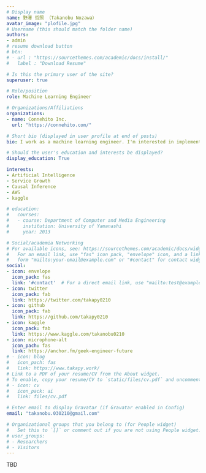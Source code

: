 ```yaml
---
# Display name
name: 野澤 哲照 （Takanobu Nozawa）
avatar_image: "plofile.jpg"
# Username (this should match the folder name)
authors:
- admin
# resume download button
# btn:
# - url : "https://sourcethemes.com/academic/docs/install/"
#   label : "Download Resume"

# Is this the primary user of the site?
superuser: true

# Role/position
role: Machine Learning Engineer

# Organizations/Affiliations
organizations:
- name: Connehito Inc.
  url: "https://connehito.com/"

# Short bio (displayed in user profile at end of posts)
bio: I work as a machine learning engineer. I'm interested in implementing machine learning in society and growing services.

# Should the user's education and interests be displayed?
display_education: True

interests:
- Artificial Intelligence
- Service Growth
- Causal Inference
- AWS
- kaggle

# education:
#   courses:
#   - course: Department of Computer and Media Engineering
#     institution: University of Yamanashi
#     year: 2013

# Social/academia Networking
# For available icons, see: https://sourcethemes.com/academic/docs/widgets/#icons
#   For an email link, use "fas" icon pack, "envelope" icon, and a link in the
#   form "mailto:your-email@example.com" or "#contact" for contact widget.
social:
- icon: envelope
  icon_pack: fas
  link: '#contact'  # For a direct email link, use "mailto:test@example.org".
- icon: twitter
  icon_pack: fab
  link: https://twitter.com/takapy0210
- icon: github
  icon_pack: fab
  link: https://github.com/takapy0210
- icon: kaggle
  icon_pack: fab
  link: https://www.kaggle.com/takanobu0210
- icon: microphone-alt
  icon_pach: fas
  link: https://anchor.fm/geek-engineer-future
# - icon: blog
#   icon_pach: fas
#   link: https://www.takapy.work/
# Link to a PDF of your resume/CV from the About widget.
# To enable, copy your resume/CV to `static/files/cv.pdf` and uncomment the lines below.  
# - icon: cv
#   icon_pack: ai
#   link: files/cv.pdf

# Enter email to display Gravatar (if Gravatar enabled in Config)
email: "takanobu.030210@gmail.com"

# Organizational groups that you belong to (for People widget)
#   Set this to `[]` or comment out if you are not using People widget.  
# user_groups:
# - Researchers
# - Visitors
---
```


TBD

<!-- I usually use natural language processing to build community health and recommendation systems.

My main scope of work ranges from machine learning problem finding to data analysis, modeling, and building APIs on AWS.

I'm interested in implementing AI in society to contribute to service growth and improve the numbers.

like / good
- The ability to produce 80% of the output quickly.
- It is easier to produce results as a team than to push forward alone.
- Committed to results
- Making others laugh (and sometimes stretching yourself)
- Baseball and Sports

dislike / not good
- Scolding people.
- Speaking in front of a lot of people (but I like LT, etc.) -->
